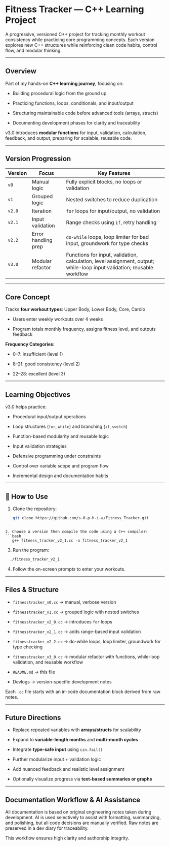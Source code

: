 # Fitness Tracker — C++ Learning Project

A progressive, versioned C++ project for tracking monthly workout consistency while practicing core programming concepts. Each version explores new C++ structures while reinforcing clean code habits, control flow, and modular thinking.

---
## Overview

Part of my hands-on **C++ learning journey**, focusing on:

- Building procedural logic from the ground up

- Practicing functions, loops, conditionals, and input/output

- Structuring maintainable code before advanced tools (arrays, structs)

- Documenting development phases for clarity and traceability

v3.0 introduces **modular functions** for input, validation, calculation, feedback, and output, preparing for scalable, reusable code.

---
## Version Progression

|Version|Focus|Key Features|
|---|---|---|
|`v0`|Manual logic|Fully explicit blocks, no loops or validation|
|`v1`|Grouped logic|Nested switches to reduce duplication|
|`v2.0`|Iteration|`for` loops for input/output, no validation|
|`v2.1`|Input validation|Range checks using `if`, retry handling|
|`v2.2`|Error handling prep|`do-while` loops, loop limiter for bad input, groundwork for type checks|
|`v3.0`|Modular refactor|Functions for input, validation, calculation, level assignment, output; while-loop input validation; reusable workflow|

---
## Core Concept

Tracks **four workout types**: Upper Body, Lower Body, Core, Cardio

- Users enter weekly workouts over 4 weeks

- Program totals monthly frequency, assigns fitness level, and outputs feedback

**Frequency Categories:**

- 0–7: insufficient (level 1)

- 8–21: good consistency (level 2)

- 22–28: excellent (level 3)

---
## Learning Objectives

v3.0 helps practice:

- Procedural input/output operations

- Loop structures (`for`, `while`) and branching (`if`, `switch`)

- Function-based modularity and reusable logic

- Input validation strategies

- Defensive programming under constraints

- Control over variable scope and program flow

- Incremental design and documentation habits

---
## 📝 How to Use

1. Clone the repository:
   ```bash
   git clone https://github.com/s-0-p-h-i-a/Fitness_Tracker.git
```

2. Choose a version then compile the code using a C++ compiler:
```bash
   g++ fitness_tracker_v2_1.cc -o fitness_tracker_v2_1
```

3. Run the program:
 ```bash
   ./fitness_tracker_v2_1
```

4. Follow the on-screen prompts to enter your workouts.

---
## Files & Structure

- `fitnesstracker_v0.cc` → manual, verbose version

- `fitnesstracker_v1.cc` → grouped logic with nested switches

- `fitnesstracker_v2_0.cc` → introduces `for` loops

- `fitnesstracker_v2_1.cc` → adds range-based input validation

- `fitnesstracker_v2_2.cc` → do-while loops, loop limiter, groundwork for type checking

- `fitnesstracker_v3_0.cc` → modular refactor with functions, while-loop validation, and reusable workflow

- `README.md` → this file

- Devlogs → version-specific development notes


Each `.cc` file starts with an in-code documentation block derived from raw notes.

---
## Future Directions

- Replace repeated variables with **arrays/structs** for scalability

- Expand to **variable-length months** and **multi-month cycles**

- Integrate **type-safe input** using `cin.fail()`

- Further modularize input + validation logic

- Add nuanced feedback and realistic level assignment

- Optionally visualize progress via **text-based summaries or graphs**

---
## Documentation Workflow & AI Assistance

All documentation is based on original engineering notes taken during development. AI is used selectively to assist with formatting, summarizing, and polishing, but all code decisions are manually verified. Raw notes are preserved in a dev diary for traceability.

This workflow ensures high clarity and authorship integrity.
